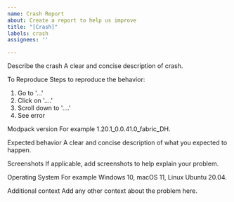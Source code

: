 ```yaml
---
name: Crash Report
about: Create a report to help us improve
title: "[Crash]"
labels: crash
assignees: ''

---
```


Describe the crash
A clear and concise description of crash.

To Reproduce
Steps to reproduce the behavior:
1. Go to '...'
2. Click on '....'
3. Scroll down to '....'
4. See error

Modpack version
For example 1.20.1_0.0.41.0_fabric_DH.

Expected behavior
A clear and concise description of what you expected to happen.

Screenshots
If applicable, add screenshots to help explain your problem.

Operating System
For example Windows 10, macOS 11, Linux Ubuntu 20.04.

Additional context
Add any other context about the problem here.

